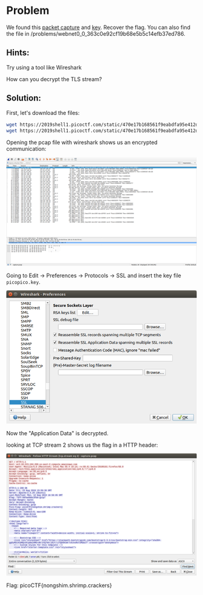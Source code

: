 # Problem
We found this [packet capture](https://2019shell1.picoctf.com/static/470e17b168561f9eabdfa95e412dbe10/capture.pcap) and [key](https://2019shell1.picoctf.com/static/470e17b168561f9eabdfa95e412dbe10/picopico.key). Recover the flag. You can also find the file in /problems/webnet0_0_363c0e92cf19b68e5b5c14efb37ed786.

## Hints:

Try using a tool like Wireshark

How can you decrypt the TLS stream?

## Solution:

First, let's download the files:
```bash
wget https://2019shell1.picoctf.com/static/470e17b168561f9eabdfa95e412dbe10/capture.pcap
wget https://2019shell1.picoctf.com/static/470e17b168561f9eabdfa95e412dbe10/picopico.key
```

Opening the pcap file with wireshark shows us an encrypted communication:

![screenshot-1](./screenshot-1.png)

Going to Edit &#8594; Preferences &#8594; Protocols &#8594; SSL and insert the key file ```picopico.key```.

![screenshot-2](./screenshot-2.png)

Now the "Application Data" is decrypted.

looking at TCP stream 2 shows us the flag in a HTTP header:

![screenshot-3](./screenshot-3.png)

Flag: picoCTF{nongshim.shrimp.crackers}
